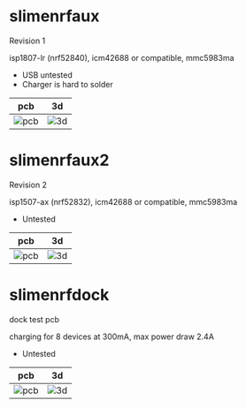 # slimenrfaux

Revision 1

isp1807-lr (nrf52840), icm42688 or compatible, mmc5983ma

* USB untested
* Charger is hard to solder

pcb|3d
--|--
![pcb](../../blob/main/images/slimenrfaux.png)|![3d](../../blob/main/images/slimenrfaux_3d.png)

# slimenrfaux2

Revision 2

isp1507-ax (nrf52832), icm42688 or compatible, mmc5983ma

* Untested

pcb|3d
--|--
![pcb](../../blob/main/images/slimenrfaux2.png)|![3d](../../blob/main/images/slimenrfaux2_3d.png)

# slimenrfdock

dock test pcb

charging for 8 devices at 300mA, max power draw 2.4A

* Untested

pcb|3d
--|--
![pcb](../../blob/main/images/slimenrfdock.png)|![3d](../../blob/main/images/slimenrfdock_3d.png)
